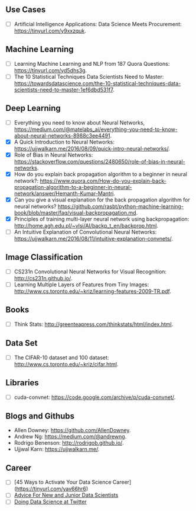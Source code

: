 ## Use Cases
- [ ] Artificial Intelligence Applications: Data Science Meets Procurement: https://tinyurl.com/y9xxzquk.


## Machine Learning
- [ ] Learning Machine Learning and NLP from 187 Quora Questions: https://tinyurl.com/yd5dhs3g.
- [ ] The 10 Statistical Techniques Data Scientists Need to Master: https://towardsdatascience.com/the-10-statistical-techniques-data-scientists-need-to-master-1ef6dbd531f7.

## Deep Learning
  - [ ] Everything you need to know about Neural Networks, https://medium.com/@matelabs_ai/everything-you-need-to-know-about-neural-networks-8988c3ee4491.
  - [x] A Quick Introduction to Neural Networks: https://ujjwalkarn.me/2016/08/09/quick-intro-neural-networks/.
  - [x] Role of Bias in Neural Networks: https://stackoverflow.com/questions/2480650/role-of-bias-in-neural-networks.
  - [x] How do you explain back propagation algorithm to a beginner in neural network?: https://www.quora.com/How-do-you-explain-back-propagation-algorithm-to-a-beginner-in-neural-network/answer/Hemanth-Kumar-Mantri.
  - [x] Can you give a visual explanation for the back propagation algorithm for neural networks? https://github.com/rasbt/python-machine-learning-book/blob/master/faq/visual-backpropagation.md. 
  - [x] Principles of training multi-layer neural network using backpropagation: http://home.agh.edu.pl/~vlsi/AI/backp_t_en/backprop.html.
  - [ ] An Intuitive Explanation of Convolutional Neural Networks: https://ujjwalkarn.me/2016/08/11/intuitive-explanation-convnets/.
  
  ## Image Classification
  - [ ] CS231n Convolutional Neural Networks for Visual Recognition: http://cs231n.github.io/.
  - [ ] Learning Multiple Layers of Features from Tiny Images: http://www.cs.toronto.edu/~kriz/learning-features-2009-TR.pdf.
    
  ## Books
  - [ ] Think Stats: http://greenteapress.com/thinkstats/html/index.html. 
  
  ## Data Set
  - [ ] The CIFAR-10 dataset and 100 dataset: http://www.cs.toronto.edu/~kriz/cifar.html.

  ## Libraries
  - [ ] cuda-convnet: https://code.google.com/archive/p/cuda-convnet/.

  ## Blogs and Githubs
  - Allen Downey: https://github.com/AllenDowney.
  - Andrew Ng: https://medium.com/@andrewng. 
  - Rodrigo Benenson: http://rodrigob.github.io/.
  - Ujjwal Karn: https://ujjwalkarn.me/. 
  
  ## Career
  - [ ] [45 Ways to Activate Your Data Science Career] (https://tinyurl.com/yav66hr6)
  - [ ] [Advice For New and Junior Data Scientists](https://tinyurl.com/yajs6chb)
  - [ ] [Doing Data Science at Twitter](https://tinyurl.com/nl6jtjs)

